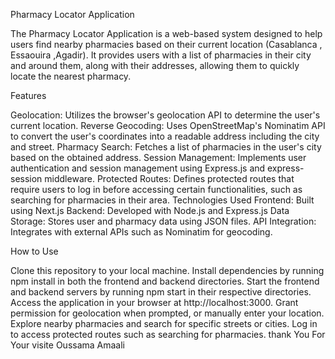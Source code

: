 Pharmacy Locator Application

The Pharmacy Locator Application is a web-based system designed to help users find nearby pharmacies based on their current location (Casablanca , Essaouira ,Agadir). It provides users with a list of pharmacies in their city and around them, along with their addresses, allowing them to quickly locate the nearest pharmacy.


Features

Geolocation: Utilizes the browser's geolocation API to determine the user's current location.
Reverse Geocoding: Uses OpenStreetMap's Nominatim API to convert the user's coordinates into a readable address including the city and street.
Pharmacy Search: Fetches a list of pharmacies in the user's city based on the obtained address.
Session Management: Implements user authentication and session management using Express.js and express-session middleware.
Protected Routes: Defines protected routes that require users to log in before accessing certain functionalities, such as searching for pharmacies in their area.
Technologies Used
Frontend: Built using Next.js
Backend: Developed with Node.js and Express.js 
Data Storage: Stores user and pharmacy data using JSON files.
API Integration: Integrates with external APIs such as Nominatim for geocoding.

How to Use

Clone this repository to your local machine.
Install dependencies by running npm install in both the frontend and backend directories.
Start the frontend and backend servers by running npm start in their respective directories.
Access the application in your browser at http://localhost:3000.
Grant permission for geolocation when prompted, or manually enter your location.
Explore nearby pharmacies and search for specific streets or cities.
Log in to access protected routes such as searching for pharmacies.
thank You For Your visite
Oussama Amaali


